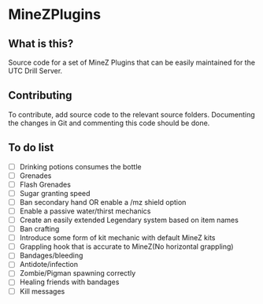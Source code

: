 # MineZPlugins
## What is this?

Source code for a set of MineZ Plugins that can be easily maintained for the UTC Drill Server.

## Contributing

To contribute, add source code to the relevant source folders. Documenting the changes in Git and commenting this code should be done.

## To do list
- [ ] Drinking potions consumes the bottle
- [ ] Grenades
- [ ] Flash Grenades
- [ ] Sugar granting speed
- [ ] Ban secondary hand OR enable a /mz shield option
- [ ] Enable a passive water/thirst mechanics
- [ ] Create an easily extended Legendary system based on item names
- [ ] Ban crafting
- [ ] Introduce some form of kit mechanic with default MineZ kits
- [ ] Grappling hook that is accurate to MineZ(No horizontal grappling)
- [ ] Bandages/bleeding
- [ ] Antidote/infection
- [ ] Zombie/Pigman spawning correctly
- [ ] Healing friends with bandages
- [ ] Kill messages
